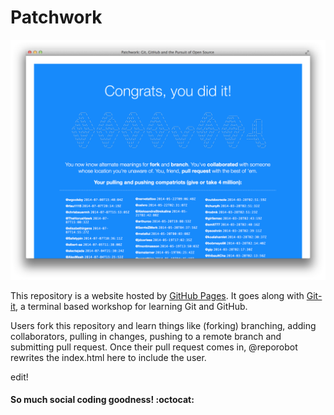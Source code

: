 # Patchwork

![screenshot](https://raw.githubusercontent.com/jlord/patchwork/gh-pages/patchwork-ss.png)

This repository is a website hosted by [GitHub Pages](http://pages.github.com). It goes along with [Git-it](http://www.github.com/jlord/git-it), a terminal based workshop for learning Git and GitHub.

Users fork this repository and learn things like (forking) branching, adding collaborators, pulling in changes, pushing to a remote branch and submitting pull request. Once their pull request comes in, @reporobot rewrites the index.html here to include the user.

edit!

#### So much social coding goodness! :octocat:
